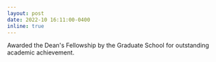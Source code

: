 ```yaml
---
layout: post
date: 2022-10 16:11:00-0400
inline: true
---
```

Awarded the Dean's Fellowship by the Graduate School for outstanding academic achievement.
<!-- Announcements and news can be much longer than just quick inline posts. In fact, they can have all the features available for the standard blog posts. See below. -->
